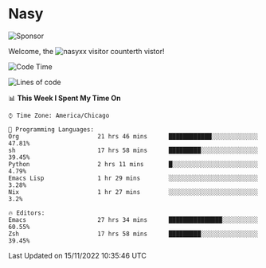 # Nasy

<!--
<p align="center">
<img height="200" src="https://github-readme-stats.vercel.app/api?username=nasyxx&count_private=true&show_icons=true&theme=dracula&include_all_commits=true"/>
<img height="200" src="https://github-readme-stats.vercel.app/api/top-langs/?username=nasyxx&theme=dracula&hide=html,jupyter+notebook&count_private=true&show_icons=true"/>
</p>

  
----------------
-->

![Sponsor](https://img.shields.io/static/v1.svg?label=Sponsor&message=%E2%9D%A4&logo=GitHub&style=flat&color=pink)
 
Welcome, the ![nasyxx visitor counter](https://count.getloli.com/get/@nasyxx?theme=rule34)th vistor!
 
<!--START_SECTION:waka-->
![Code Time](http://img.shields.io/badge/Code%20Time-2%2C836%20hrs%2016%20mins-blue)

![Lines of code](https://img.shields.io/badge/From%20Hello%20World%20I%27ve%20Written-5%20Million%20lines%20of%20code-blue)

📊 **This Week I Spent My Time On** 

```text
⌚︎ Time Zone: America/Chicago

💬 Programming Languages: 
Org                      21 hrs 46 mins      ████████████░░░░░░░░░░░░░   47.81% 
sh                       17 hrs 58 mins      █████████░░░░░░░░░░░░░░░░   39.45% 
Python                   2 hrs 11 mins       █░░░░░░░░░░░░░░░░░░░░░░░░   4.79% 
Emacs Lisp               1 hr 29 mins        ░░░░░░░░░░░░░░░░░░░░░░░░░   3.28% 
Nix                      1 hr 27 mins        ░░░░░░░░░░░░░░░░░░░░░░░░░   3.2%

🔥 Editors: 
Emacs                    27 hrs 34 mins      ███████████████░░░░░░░░░░   60.55% 
Zsh                      17 hrs 58 mins      █████████░░░░░░░░░░░░░░░░   39.45%

```


 Last Updated on 15/11/2022 10:35:46 UTC
<!--END_SECTION:waka-->

<!-- ![visitors](https://visitor-badge.laobi.icu/badge?page_id=nasyxx.nasyxx) -->
